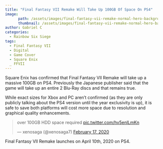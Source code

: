 ```yaml
---
title: "Final Fantasy VII Remake Will Take Up 100GB Of Space On PS4"
image:
      path: /assets/images/final-fantasy-vii-remake-normal-hero-background-01-ps4-us-11jun19.jpeg
      thumbnail: /assets/images/final-fantasy-vii-remake-normal-hero-background-01-ps4-us-11jun19.jpeg
author: Gabriel C
categories:
  - Rainbow Six Siege
tags:
  - Final Fantasy VII
  - Digital
  - Game Cover
  - Square Enix
  _ FFVII
---
```


Square Enix has confirmed that Final Fantasy VII Remake will take up a massive 100GB on PS4. Previously the Japanese publisher said that the game will take up an entire 2 Blu-Ray discs and that remains true.

While exact sizes for Xbox and PC aren’t confirmed (as they are only publicly talking about the PS4 version until the year exclusivity is up), it is safe to save both platforms will cost more space due to resolution and graphical quality enhancements.

<blockquote class="twitter-tweet"><p lang="en" dir="ltr">over 100GB HDD space required <a href="https://t.co/hv5enlLmKn">pic.twitter.com/hv5enlLmKn</a></p>&mdash; xenosaga (@xenosaga7) <a href="https://twitter.com/xenosaga7/status/1229534542349750272?ref_src=twsrc%5Etfw">February 17, 2020</a></blockquote> <script async src="https://platform.twitter.com/widgets.js" charset="utf-8"></script>

Final Fantasy VII Remake launches on April 10th, 2020 on PS4.
